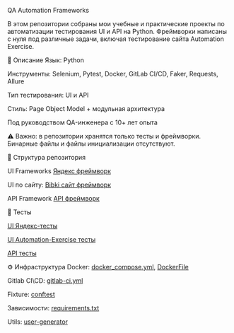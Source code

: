 QA Automation Frameworks


В этом репозитории собраны мои учебные и практические проекты по автоматизации тестирования UI и API на Python.
Фреймворки написаны с нуля под различные задачи, включая тестирование сайта Automation Exercise.

📌 Описание
Язык: Python

Инструменты: Selenium, Pytest, Docker, GitLab CI/CD, Faker, Requests, Allure

Тип тестирования: UI и API

Стиль: Page Object Model + модульная архитектура

Под руководством QA-инженера с 10+ лет опыта

⚠ Важно: в репозитории хранятся только тесты и фреймворки.
Бинарные файлы и файлы инициализации отсутствуют.

📂 Структура репозитория


UI Frameworks
[Яндекс фреймворк](https://github.com/twelviieeeeeeee/test-python/blob/main/ya_page.py)

UI по сайту:
[Bibki сайт фреймворк](https://github.com/twelviieeeeeeee/test-python/blob/main/bibki_page.py)

API Framework
[API фреймворк
](https://github.com/twelviieeeeeeee/test-python/blob/main/biba_framework.py)

🧪 Тесты

[UI Яндекс-тесты
](https://github.com/twelviieeeeeeee/test-python/blob/main/script.py)

[UI Automation-Exercise тесты](https://github.com/twelviieeeeeeee/test-python/blob/main/test_automation_exercise.py)

[API тесты](https://github.com/twelviieeeeeeee/test-python/blob/main/api_requests_test.py)

⚙ Инфраструктура
Docker: [docker_compose.yml](https://github.com/twelviieeeeeeee/test-python/blob/main/docker-compose.yml), [DockerFile](https://github.com/twelviieeeeeeee/test-python/blob/main/Dockerfile)

Gitlab CI\CD: [gitlab-ci.yml](https://github.com/twelviieeeeeeee/test-python/blob/main/.gitlab-ci.yml)

Fixture: [conftest](https://github.com/twelviieeeeeeee/test-python/blob/main/conftest.py)

Зависимости: [requirements.txt](https://github.com/twelviieeeeeeee/test-python/blob/main/requirements.txt)

Utils: [user-generator](https://github.com/twelviieeeeeeee/test-python/blob/main/user_generator.py)







